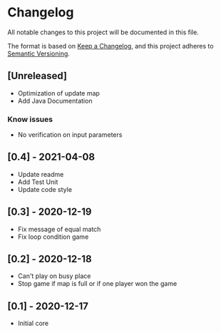 # Changelog

All notable changes to this project will be documented in this file.

The format is based on [Keep a Changelog](https://keepachangelog.com/en/1.0.0/), and this project adheres
to [Semantic Versioning](https://semver.org/spec/v2.0.0.html).

## [Unreleased]

- Optimization of update map
- Add Java Documentation

### Know issues

- No verification on input parameters

## [0.4] - 2021-04-08

- Update readme
- Add Test Unit
- Update code style

## [0.3] - 2020-12-19

- Fix message of equal match
- Fix loop condition game

## [0.2] - 2020-12-18

- Can't play on busy place
- Stop game if map is full or if one player won the game

## [0.1] - 2020-12-17

- Initial core
